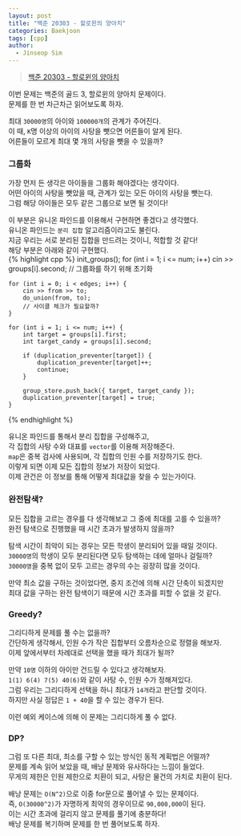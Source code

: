```yaml
---
layout: post
title: "백준 20303 - 할로윈의 양아치"
categories: Baekjoon
tags: [cpp]
author:
  - Jinseop Sim
---
```

> [백준 20303 - 할로윈의 양아치](https://www.acmicpc.net/problem/20303)

이번 문제는 백준의 골드 3, 할로윈의 양아치 문제이다.  
문제를 한 번 차근차근 읽어보도록 하자.  

최대 ```30000명```의 아이와 ```100000개```의 관계가 주어진다.  
이 때, ```K```명 이상의 아이의 사탕을 뺏으면 어른들이 알게 된다.  
어른들이 모르게 최대 몇 개의 사탕을 뺏을 수 있을까?  

### 그룹화
가장 먼저 든 생각은 아이들을 그룹화 해야겠다는 생각이다.  
어떤 아이의 사탕을 뺏았을 때, 관계가 있는 모든 아이의 사탕을 뺏는다.  
그럼 해당 아이들은 모두 같은 그룹으로 보면 될 것이다!  

이 부분은 유니온 파인드를 이용해서 구현하면 좋겠다고 생각했다.  
유니온 파인드는 ```분리 집합``` 알고리즘이라고도 불린다.  
지금 우리는 서로 분리된 집합을 만드려는 것이니, 적합할 것 같다!  
해당 부분은 아래와 같이 구현했다.  
{% highlight cpp %}
init_groups();
	for (int i = 1; i <= num; i++)
		cin >> groups[i].second;
	// 그룹화를 하기 위해 초기화

	for (int i = 0; i < edges; i++) {
		cin >> from >> to;
		do_union(from, to);
		// 사이클 체크가 필요할까?
	}

	for (int i = 1; i <= num; i++) {
		int target = groups[i].first;
		int target_candy = groups[i].second;

		if (duplication_preventer[target]) {
			duplication_preventer[target]++;
			continue;
		}

		group_store.push_back({ target, target_candy });
		duplication_preventer[target] = true;
	}
{% endhighlight %}

유니온 파인드를 통해서 분리 집합을 구성해주고,  
각 집합의 사탕 수와 대표를 ```vector```를 이용해 저장해준다.  
```map```은 중복 검사에 사용되며, 각 집합의 인원 수를 저장하기도 한다.  
이렇게 되면 이제 모든 집합의 정보가 저장이 되었다.  
이제 관건은 이 정보를 통해 어떻게 최대값을 찾을 수 있는가이다.  

### 완전탐색?
모든 집합을 고르는 경우를 다 생각해보고 그 중에 최대를 고를 수 있을까?  
완전 탐색으로 진행했을 때 시간 초과가 발생하지 않을까?  

탐색 시간이 최악이 되는 경우는 모든 학생이 분리되어 있을 때일 것이다.  
```30000명```의 학생이 모두 분리된다면 모두 탐색하는 데에 얼마나 걸릴까?  
```30000명```을 중복 없이 모두 고르는 경우의 수는 굉장히 많을 것이다.  

만약 최소 값을 구하는 것이었다면, 중지 조건에 의해 시간 단축이 되겠지만  
최대 값을 구하는 완전 탐색이기 때문에 시간 초과를 피할 수 없을 것 같다.  

### Greedy?
그리디하게 문제를 풀 수는 없을까?  
간단하게 생각해서, 인원 수가 작은 집합부터 오름차순으로 정렬을 해보자.  
이제 앞에서부터 차례대로 선택을 했을 때가 최대가 될까?  

만약 ```10명``` 이하의 아이만 건드릴 수 있다고 생각해보자.  
```1(1) 6(4) 7(5) 40(6)```와 같이 사탕 수, 인원 수가 정해져있다.  
그럼 우리는 그리디하게 선택을 하니 최대가 ```14개```라고 판단할 것이다.  
하지만 사실 정답은 ```1 + 40```을 할 수 있는 경우가 된다.  

이런 예외 케이스에 의해 이 문제는 그리디하게 풀 수 없다.  

### DP?
그럼 또 다른 최대, 최소를 구할 수 있는 방식인 동적 계획법은 어떨까?  
문제를 계속 읽어 보았을 때, 배낭 문제와 유사하다는 느낌이 들었다.  
무게의 제한은 인원 제한으로 치환이 되고, 사탕은 물건의 가치로 치환이 된다.  

배낭 문제는 ```O(N^2)```으로 이중 for문으로 풀어낼 수 있는 문제이다.  
즉, ```O(30000^2)```가 자명하게 최악의 경우이므로 ```90,000,000```이 된다.  
이는 시간 초과에 걸리지 않고 문제를 풀기에 충분하다!  
배낭 문제를 복기하며 문제를 한 번 풀어보도록 하자.  
